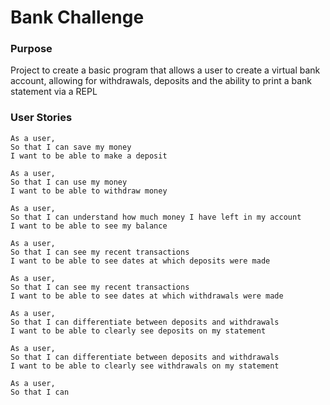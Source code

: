 # Bank Challenge

### Purpose
Project to create a basic program that allows a user to create a virtual bank account, allowing for withdrawals, deposits and the ability to print a bank statement via a REPL

### User Stories
```
As a user,
So that I can save my money
I want to be able to make a deposit

As a user,
So that I can use my money
I want to be able to withdraw money

As a user,
So that I can understand how much money I have left in my account
I want to be able to see my balance

As a user,
So that I can see my recent transactions
I want to be able to see dates at which deposits were made

As a user,
So that I can see my recent transactions
I want to be able to see dates at which withdrawals were made

As a user,
So that I can differentiate between deposits and withdrawals
I want to be able to clearly see deposits on my statement

As a user,
So that I can differentiate between deposits and withdrawals
I want to be able to clearly see withdrawals on my statement

As a user,
So that I can 


```
